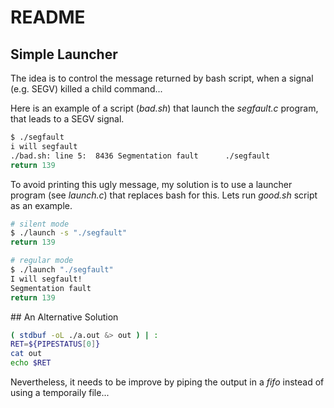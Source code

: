 # README

## Simple Launcher

The idea is to control the message returned by bash script, when a signal (e.g. SEGV) killed a child command...

Here is an example of a script (*bad.sh*) that launch the *segfault.c* program, that leads to a SEGV signal.

```bash
$ ./segfault
i will segfault
./bad.sh: line 5:  8436 Segmentation fault      ./segfault
return 139
```

To avoid printing this ugly message, my solution is to use a launcher program (see *launch.c*) that replaces bash for this. Lets run *good.sh* script as an example.

```bash
# silent mode
$ ./launch -s "./segfault"
return 139

# regular mode
$ ./launch "./segfault"
I will segfault!
Segmentation fault
return 139
```

## An Alternative Solution

```bash
( stdbuf -oL ./a.out &> out ) | :
RET=${PIPESTATUS[0]}
cat out
echo $RET
```

Nevertheless, it needs to be improve by piping the output in a *fifo* instead of using a temporaily file...
